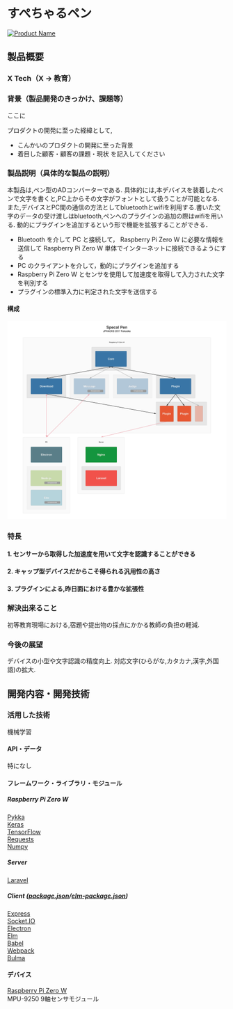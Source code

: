# すぺちゃるペン
[![Product Name](https://raw.github.com/GabLeRoux/WebMole/master/ressources/WebMole_Youtube_Video.png)](https://www.youtube.com/channel/UC4PtjOfZTbVp9DwtJv82Lzg)

## 製品概要
### X Tech（X → 教育）

### 背景（製品開発のきっかけ、課題等）
ここに

プロダクトの開発に至った経緯として,
- こんかいのプロダクトの開発に至った背景
- 着目した顧客・顧客の課題・現状
を記入してください

### 製品説明（具体的な製品の説明）
本製品は,ペン型のADコンバーターである.
具体的には,本デバイスを装着したペンで文字を書くと,PC上からその文字がフォントとして扱うことが可能となる.
また,デバイスとPC間の通信の方法としてbluetoothとwifiを利用する.書いた文字のデータの受け渡しはbluetooth,ペンへのプラグインの追加の際はwifiを用いる.
動的にプラグインを追加するという形で機能を拡張することができる．

- Bluetooth を介して PC と接続して， Raspberry Pi Zero W に必要な情報を送信して Raspberry Pi Zero W 単体でインターネットに接続できるようにする
- PC のクライアントを介して，動的にプラグインを追加する
- Raspberry Pi Zero W とセンサを使用して加速度を取得して入力された文字を判別する
- プラグインの標準入力に判定された文字を送信する
#### 構成
![Description](description.png)
### 特長

#### 1. センサーから取得した加速度を用いて文字を認識することができる
#### 2. キャップ型デバイスだからこそ得られる汎用性の高さ
#### 3. プラグインによる,昨日面における豊かな拡張性

### 解決出来ること
初等教育現場における,宿題や提出物の採点にかかる教師の負担の軽減.

### 今後の展望
デバイスの小型や文字認識の精度向上.
対応文字(ひらがな,カタカナ,漢字,外国語)の拡大.

## 開発内容・開発技術

### 活用した技術
機械学習

#### API・データ
特になし

#### フレームワーク・ライブラリ・モジュール
##### Raspberry Pi Zero W
[Pykka](https://www.pykka.org/en/latest/)  
[Keras](https://keras.io/)  
[TensorFlow](https://www.tensorflow.org/)  
[Requests](http://docs.python-requests.org/en/master/)  
[Numpy](http://www.numpy.org/)
##### Server
[Laravel](https://laravel.com/)
##### Client ([package.json](https://github.com/jphacks/FK_1704/blob/master/Client/package.json)/[elm-package.json](https://github.com/jphacks/FK_1704/blob/master/Client/elm-package.json))
[Express](http://expressjs.com/)  
[Socket.IO](https://socket.io/)  
[Electron](https://electron.atom.io/)  
[Elm](http://elm-lang.org/)  
[Babel](https://babeljs.io/)  
[Webpack](https://webpack.js.org/)  
[Bulma](https://bulma.io/)

#### デバイス
[Raspberry Pi Zero W](https://www.raspberrypi.org/products/raspberry-pi-zero-w/)  
MPU-9250 9軸センサモジュール
